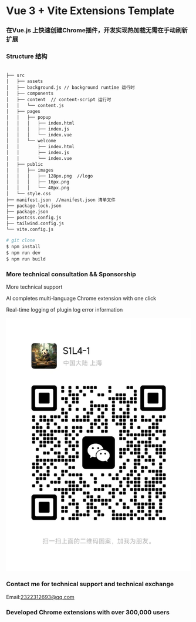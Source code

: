 # Vue 3 + Vite  Extensions Template

### 在Vue.js 上快速创建Chrome插件，开发实现热加载无需在手动刷新扩展

### Structure 结构

```

├── src
│   ├── assets 
│   ├── background.js // background runtime 运行时
│   ├── components 
│   ├── content  // content-script 运行时
│   │   └── content.js
│   ├── pages  
│   │   ├── popup  
│   │   │   ├── index.html
│   │   │   ├── index.js
│   │   │   └── index.vue
│   │   └── welcome
│   │       ├── index.html
│   │       ├── index.js
│   │       └── index.vue
│   ├── public
│   │   ├── images
│   │   │   ├── 128px.png  //logo
│   │   │   ├── 16px.png  
│   │   │   └── 48px.png
│   └── style.css
├── manifest.json  //manifest.json 清单文件
├── package-lock.json
├── package.json
├── postcss.config.js
├── tailwind.config.js 
└── vite.config.js

```

```bash
# git clone 
$ npm install 
$ npm run dev
$ npm run build
```


### More technical consultation && Sponsorship

More technical support

AI completes multi-language Chrome extension with one click

Real-time logging of plugin log error information





![Vue.js Chrome Extension Template images](docs/images/wechat.jpg)

### Contact me for technical support and technical exchange

Email:2322312693@qq.com

### Developed Chrome extensions with over 300,000 users
